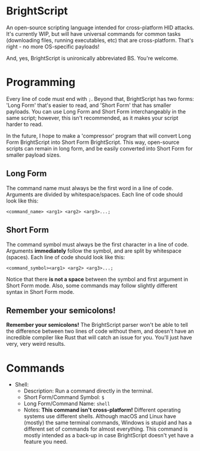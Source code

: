 # BrightScript
An open-source scripting language intended for cross-platform HID attacks. It's currently WIP, but will have universal commands for common tasks (downloading files, running executables, etc) that are cross-platform. That's right - no more OS-specific payloads!

And, yes, BrightScript is unironically abbreviated BS. You're welcome.




# Programming
Every line of code must end with `;`. Beyond that, BrightScript has two forms: 'Long Form' that's easier to read, and 'Short Form' that has smaller payloads. You can use Long Form and Short Form interchangeably in the same script; however, this isn't recommended, as it makes your script harder to read.

In the future, I hope to make a 'compressor' program that will convert Long Form BrightScript into Short Form BrightScript. This way, open-source scripts can remain in long form, and be easily converted into Short Form for smaller payload sizes.


## Long Form
The command name must always be the first word in a line of code. Arguments are divided by whitespace/spaces. Each line of code should look like this:

`<command_name> <arg1> <arg2> <arg3>...;`


## Short Form
The command symbol must always be the first character in a line of code. Arguments **immediately** follow the symbol, and are split by whitespace (spaces). Each line of code should look like this:

`<command_symbol><arg1> <arg2> <arg3>...;`

Notice that there **is not a space** between the symbol and first argument in Short Form mode. Also, some commands may follow slightly different syntax in Short Form mode.


## Remember your semicolons!
**Remember your semicolons!** The BrightScript parser won't be able to tell the difference between two lines of code without them, and doesn't have an incredible compiler like Rust that will catch an issue for you. You'll just have very, very weird results.




# Commands
- Shell:
  - Description: Run a command directly in the terminal.
  - Short Form/Command Symbol: `$`
  - Long Form/Command Name: `shell`
  - Notes: **This command isn't cross-platform!** Different operating systems use different shells. Although macOS and Linux have (mostly) the same terminal commands, Windows is stupid and has a different set of commands for almost everything. This command is mostly intended as a back-up in case BrightScript doesn't yet have a feature you need.

